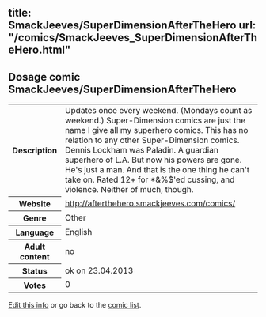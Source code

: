 title: SmackJeeves/SuperDimensionAfterTheHero
url: "/comics/SmackJeeves_SuperDimensionAfterTheHero.html"
---
Dosage comic SmackJeeves/SuperDimensionAfterTheHero
-----------------------------------------

<table class="comicinfo">
<tr>
<th>Description</th><td>Updates once every weekend. (Mondays count as weekend.) Super-Dimension comics are just the name I give all my superhero comics. This has no relation to any other Super-Dimension comics. Dennis Lockham was Paladin. A guardian superhero of L.A. But now his powers are gone. He's just a man. And that is the one thing he can't take on. Rated 12+ for *&amp;%$'ed cussing, and violence. Neither of much, though.</td>
</tr>
<tr>
<th>Website</th><td><a href="http://afterthehero.smackjeeves.com/comics/">http://afterthehero.smackjeeves.com/comics/</a></td>
</tr>
<tr>
<th>Genre</th><td>Other</td>
</tr>
<tr>
<th>Language</th><td>English</td>
</tr>
<tr>
<th>Adult content</th><td>no</td>
</tr>
<tr>
<th>Status</th><td>ok on 23.04.2013</td>
</tr>
<tr>
<th>Votes</th><td>0</div></td>
</tr>
</table>

[Edit this info](/comics/SmackJeeves_SuperDimensionAfterTheHero_edit.html) or go back to the [comic list](../comic-index.html).
